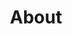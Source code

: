 ---
title: "About"
hero:
  title: "Our Company"
  background_image: "/images/bg/home-2.jpg"
content_blocks:
  - _bookshop_name: "start"
    preheading: "What we are"
    heading: "We are an investment company based in Africa"
    text: "We play an important role in promoting investment opportunities in Africa through tailored, sustainable investment models. We provide investors with a diverse scope of national and international investment opportunities and facilitate those investments by providing clients with services that target their individual needs and exceed their expectations. Led by a strong management and board-of-directors team, we are poised for rapid growth. Our team’s unique experience and insight allows us to discover new short and long terms opportunities and reveal their true potential. We value each opportunity and present the best investments solutions to ensure higher return on investments to our shareholders. With close support from various business sectors, we play a vital and intrinsic role in meeting the needs of African countries."
    image_path: "/images/bg/home-7.jpg"
    button:
      text: "Get started"
      url: "/contact/"
  - _bookshop_name: "numbers"
    sections:
      - title: "Our Strategy"
        text: "llum similique ducimus accusamus laudantium praesentium, impedit quaerat, itaque maxime sunt deleniti voluptas distinctio."
      - title: "Vision"
        text: "llum similique ducimus accusamus laudantium praesentium, impedit quaerat, itaque maxime sunt deleniti voluptas distinctio."
      - title: "Our Mission"
        text: "llum similique ducimus accusamus laudantium praesentium, impedit quaerat, itaque maxime sunt deleniti voluptas distinctio."
      - title: "Our Strategy"
        text: "llum similique ducimus accusamus laudantium praesentium, impedit quaerat, itaque maxime sunt deleniti voluptas distinctio."
      - title: "Vision"
        text: "llum similique ducimus accusamus laudantium praesentium, impedit quaerat, itaque maxime sunt deleniti voluptas distinctio."
      - title: "Our Mission"
        text: "llum similique ducimus accusamus laudantium praesentium, impedit quaerat, itaque maxime sunt deleniti voluptas distinctio."
  # - _bookshop_name: "counter_dark"
  #   numbers:
  #     - icon: "ti-check"
  #       number: 1730
  #       suffix: "+"
  #       text: "Projects Done"
  #     - icon: "ti-flag"
  #       number: 125
  #       suffix: "M"
  #       text: "Users Worldwide"
  #     - icon: "ti-layers"
  #       number: 39
  #       suffix: ""
  #       text: "Available Countries"
  #     - icon: "ti-medall"
  #       number: 14
  #       suffix: ""
  #       text: "Awards Won"
  - _bookshop_name: "team"
    preheading: "Meet The Team"
    heading: "Expert Team member to get best service"
    people:
      - name: "Kossi Toulassi"
        image: ""
        summary: "Chartered certified Accountant and fellow member of the Association of Chartered and
                  Certified Accountant (ACCA-UK). He is currently finalizing an MBA from the London School of
                  Business and Finance. He has worked both in United Kingdom and Africa. He is also the Head of
                  Finance of the New Partnership for Africa Development, part of Africa Union for the past 7 years.
                  He has over 16 years worth experience dealing with businesses in Africa"
        role: "Managing Director"
        facebook: ""
        twitter: ""
        instagram: ""
        linkedin: ""
      - name: "Zinhle Dlamini"
        image: ""
        role: "Chief Operation Office"
        summary: "A season business woman with over 10 years worth of experience in international trade and since
                  joining the company in 2014 transformed the organization. She is a graduate from University of
                  southern Africa, South Africa"
        facebook: ""
        twitter: ""
        instagram: ""
        linkedin: ""
      - name: "Hippolyte-Fayol Toulassi"
        image: ""
        role: "Software Engineer"
        summary: "Polyglot Software Engineer with demonstrated experience in Web App & API design, Application Support and Site Reliability Engineering. Fintech and Entreprise Systems Integration specialist"
        twitter: "fayolt"
        linkedin: "fayolt"
---